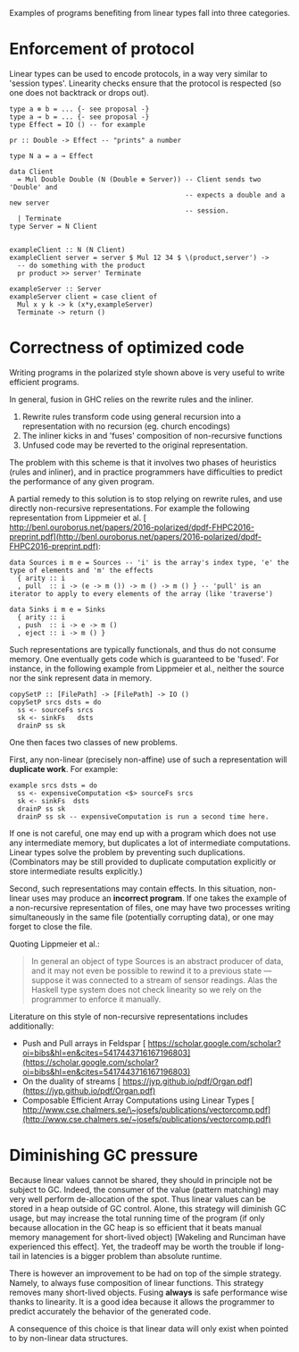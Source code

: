 
Examples of programs benefiting from linear types fall into three categories.


# Enforcement of protocol



Linear types can be used to encode protocols, in a way very similar to 'session types'. Linearity checks ensure that the protocol is respected (so one does not backtrack or drops out).


```
type a ⊗ b = ... {- see proposal -}
type a ⊸ b = ... {- see proposal -}
type Effect = IO () -- for example

pr :: Double -> Effect -- "prints" a number

type N a = a ⊸ Effect

data Client
  = Mul Double Double (N (Double ⊗ Server)) -- Client sends two 'Double' and
                                            -- expects a double and a new server
                                            -- session.
  | Terminate
type Server = N Client


exampleClient :: N (N Client)
exampleClient server = server $ Mul 12 34 $ \(product,server') ->
  -- do something with the product
  pr product >> server' Terminate

exampleServer :: Server
exampleServer client = case client of
  Mul x y k -> k (x*y,exampleServer)
  Terminate -> return ()
```

# Correctness of optimized code



Writing programs in the polarized style shown above is very useful to write efficient programs.



In general, fusion in GHC relies on the rewrite rules and the inliner.


1. Rewrite rules transform code using general recursion into a representation with no recursion (eg. church encodings)
1. The inliner kicks in and 'fuses' composition of non-recursive functions
1. Unfused code may be reverted to the original representation.


The problem with this scheme is that it involves two phases of heuristics (rules and inliner), and in practice programmers have difficulties to predict the performance of any given program.



A partial remedy to this solution is to stop relying on rewrite rules, and use directly non-recursive representations. For example the following representation from Lippmeier et al. [
http://benl.ouroborus.net/papers/2016-polarized/dpdf-FHPC2016-preprint.pdf](http://benl.ouroborus.net/papers/2016-polarized/dpdf-FHPC2016-preprint.pdf):


```
data Sources i m e = Sources -- 'i' is the array's index type, 'e' the type of elements and 'm' the effects
  { arity :: i
  , pull  :: i -> (e -> m ()) -> m () -> m () } -- 'pull' is an iterator to apply to every elements of the array (like 'traverse')

data Sinks i m e = Sinks
  { arity :: i
  , push  :: i -> e -> m ()
  , eject :: i -> m () }
```


Such representations are typically functionals, and thus do not consume memory. One eventually gets code which is guaranteed to be 'fused'. For instance, in the following example from Lippmeier et al., neither the source nor the sink represent data in memory.


```
copySetP :: [FilePath] -> [FilePath] -> IO ()
copySetP srcs dsts = do
  ss <- sourceFs srcs
  sk <- sinkFs   dsts
  drainP ss sk
```


One then faces two classes of new problems.



First, any non-linear (precisely non-affine) use of such a representation will **duplicate work**. For example:


```
example srcs dsts = do
  ss <- expensiveComputation <$> sourceFs srcs
  sk <- sinkFs  dsts
  drainP ss sk
  drainP ss sk -- expensiveComputation is run a second time here.
```


If one is not careful, one may end up with a program which does not use any intermediate memory, but duplicates a lot of intermediate computations. Linear types solve the problem by preventing such duplications. (Combinators may be still provided to duplicate computation explicitly or store intermediate results explicitly.)



Second, such representations may contain effects. In this situation, non-linear uses may produce an **incorrect program**. If one takes the example of a non-recursive representation of files, one may have two processes writing simultaneously in the same file (potentially corrupting data), or one may forget to close the file.



Quoting Lippmeier et al.:


>
>
> In general an object of type Sources is an abstract producer of data, and it may not even be possible to rewind it to a previous state — suppose it was connected to a stream of sensor readings. Alas the Haskell type system does not check linearity so we rely on the programmer to enforce it manually.
>
>


Literature on this style of non-recursive representations includes additionally:


- Push and Pull arrays in Feldspar [
  https://scholar.google.com/scholar?oi=bibs&hl=en&cites=5417443716167196803](https://scholar.google.com/scholar?oi=bibs&hl=en&cites=5417443716167196803)
- On the duality of streams [
  https://jyp.github.io/pdf/Organ.pdf](https://jyp.github.io/pdf/Organ.pdf)
- Composable Efficient Array Computations using Linear Types [
  http://www.cse.chalmers.se/\~josefs/publications/vectorcomp.pdf](http://www.cse.chalmers.se/~josefs/publications/vectorcomp.pdf)

# Diminishing GC pressure



Because linear values cannot be shared, they should in principle not be subject to GC. Indeed, the consumer of the value (pattern matching) may very well perform de-allocation of the spot. Thus linear values can be stored in a heap outside of GC control. Alone, this strategy will diminish GC usage, but may increase the total running time of the program (if only because allocation in the GC heap is so efficient that it beats manual memory management for short-lived object) \[Wakeling and Runciman have experienced this effect\]. Yet, the tradeoff may be worth the trouble if long-tail in latencies is a bigger problem than absolute runtime.



There is however an improvement to be had on top of the simple strategy. Namely, to always fuse composition of linear functions. This strategy removes many short-lived objects. Fusing **always** is safe performance wise thanks to linearity. It is a good idea because it allows the programmer to predict accurately the behavior of the generated code.



A consequence of this choice is that linear data will only exist when pointed to by non-linear data structures.


